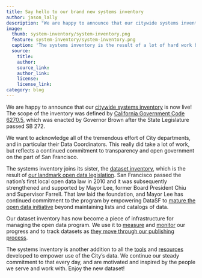 ```yaml
---
title: Say hello to our brand new systems inventory
author: jason_lally
description: "We are happy to announce that our citywide systems inventory is now live! Check it out."
image:
  thumb: system-inventory/system-inventory.png
  feature: system-inventory/system-inventory.png
  caption: 'The systems inventory is the result of a lot of hard work by Departments and their Data Coordinators.'
  source:
    title:
    author:
    source_link:
    author_link:
    license:
    license_link:
category: blog
---
```


We are happy to announce that our [citywide systems inventory](https://data.sfgov.org/City-Management-and-Ethics/Catalog-of-citywide-enterprise-systems-of-record/ebux-gcnq) is now live! The scope of the inventory was defined by [California Government Code 6270.5](http://bit.ly/CAinventory), which was enacted by Governor Brown after the State Legislature passed SB 272.

We want to acknowledge all of the tremendous effort of City departments, and in particular their Data Coordinators. This really did take a lot of work, but reflects a continued commitment to transparency and open government on the part of San Francisco.

The systems inventory joins its sister, the [dataset inventory](https://data.sfgov.org/City-Management-and-Ethics/Dataset-Inventory/y8fp-fbf5), which is the result of [our landmark open data legislation](http://www.govtech.com/e-government/SF-Mayor-Signs-Landmark-Open-Data-Policy-and-Procedures-Legislation.html). San Francisco passed the nation’s first local open data law in 2010 and it was subsequently strengthened and supported by Mayor Lee, former Board President Chiu and Supervisor Farrell. That law laid the foundation, and Mayor Lee has continued commitment to the program by empowering DataSF to [mature the open data initiative](http://sfmayor.org/index.aspx?recordid=639&page=846) beyond maintaining lists and catalogs of data.

Our dataset inventory has now become a piece of infrastructure for managing the open data program. We use it to [measure](https://datasf.org/progress) and [monitor](https://datasf.org/publishing/plans) our progress and to track datasets as [they move through our publishing process](https://datasf.org/publishing).

The systems inventory is another addition to all the [tools](https://datasf.org) and [resources](https://datasf.org/resources) developed to empower use of the City’s data. We continue our steady commitment to that every day, and are motivated and inspired by the people we serve and work with. Enjoy the new dataset!